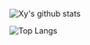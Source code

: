 ![Xy's github stats](https://github-readme-stats.vercel.app/api?username=xiangyh9988&count_private=True&show_icons=true&theme=radical&line_height=21&card_width=360)

![Top Langs](https://github-readme-stats.vercel.app/api/top-langs/?username=xiangyh9988&theme=radical&line_height=21&card_width=240)
<!--
**xiangyh9988/xiangyh9988** is a ✨ _special_ ✨ repository because its `README.md` (this file) appears on your GitHub profile.

Here are some ideas to get you started:

- 🔭 I’m currently working on ...
- 🌱 I’m currently learning ...
- 👯 I’m looking to collaborate on ...
- 🤔 I’m looking for help with ...
- 💬 Ask me about ...
- 📫 How to reach me: ...
- 😄 Pronouns: ...
- ⚡ Fun fact: ...
-->

